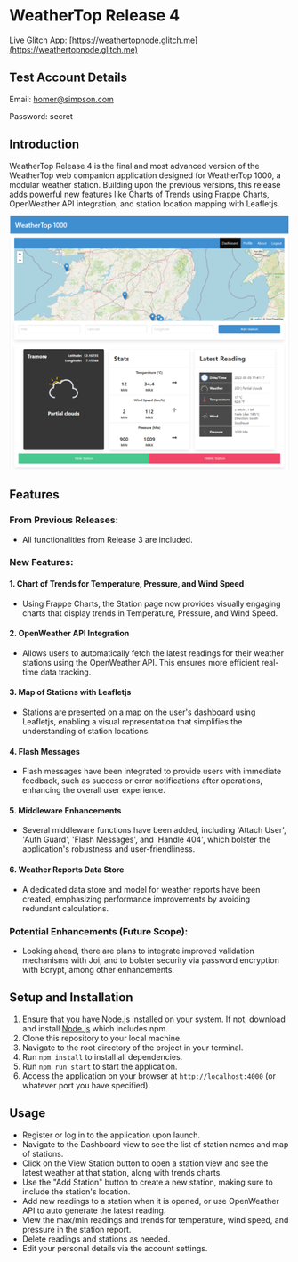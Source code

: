 # WeatherTop Release 4

Live Glitch App: [https://weathertopnode.glitch.me](https://weathertopnode.glitch.me)

## Test Account Details

Email: homer@simpson.com

Password: secret

## Introduction

WeatherTop Release 4 is the final and most advanced version of the WeatherTop web companion application designed for WeatherTop 1000, a modular weather station. Building upon the previous versions, this release adds powerful new features like Charts of Trends using Frappe Charts, OpenWeather API integration, and station location mapping with Leafletjs.

![Weather Top 1000](weathertop.png)

## Features

### From Previous Releases:
- All functionalities from Release 3 are included.

### New Features:

#### 1. **Chart of Trends for Temperature, Pressure, and Wind Speed**
- Using Frappe Charts, the Station page now provides visually engaging charts that display trends in Temperature, Pressure, and Wind Speed.

#### 2. **OpenWeather API Integration**
- Allows users to automatically fetch the latest readings for their weather stations using the OpenWeather API. This ensures more efficient real-time data tracking.

#### 3. **Map of Stations with Leafletjs**
- Stations are presented on a map on the user's dashboard using Leafletjs, enabling a visual representation that simplifies the understanding of station locations.

#### 4. **Flash Messages**
- Flash messages have been integrated to provide users with immediate feedback, such as success or error notifications after operations, enhancing the overall user experience.

#### 5. **Middleware Enhancements**
- Several middleware functions have been added, including 'Attach User', 'Auth Guard', 'Flash Messages', and 'Handle 404', which bolster the application's robustness and user-friendliness.

#### 6. **Weather Reports Data Store**
- A dedicated data store and model for weather reports have been created, emphasizing performance improvements by avoiding redundant calculations.

### Potential Enhancements (Future Scope):
- Looking ahead, there are plans to integrate improved validation mechanisms with Joi, and to bolster security via password encryption with Bcrypt, among other enhancements.

## Setup and Installation

1. Ensure that you have Node.js installed on your system. If not, download and install [Node.js](https://nodejs.org/en/download/) which includes npm.
2. Clone this repository to your local machine.
3. Navigate to the root directory of the project in your terminal.
4. Run `npm install` to install all dependencies.
5. Run `npm run start` to start the application.
6. Access the application on your browser at `http://localhost:4000` (or whatever port you have specified).

## Usage

- Register or log in to the application upon launch.
- Navigate to the Dashboard view to see the list of station names and map of stations.
- Click on the View Station button to open a station view and see the latest weather at that station, along with trends charts.
- Use the "Add Station" button to create a new station, making sure to include the station's location.
- Add new readings to a station when it is opened, or use OpenWeather API to auto generate the latest reading.
- View the max/min readings and trends for temperature, wind speed, and pressure in the station report.
- Delete readings and stations as needed.
- Edit your personal details via the account settings.

